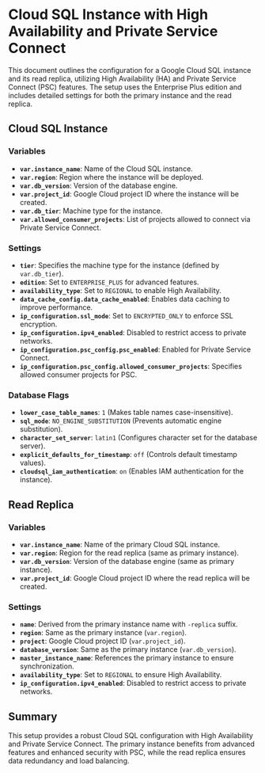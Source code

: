 # Cloud SQL Instance with High Availability and Private Service Connect

This document outlines the configuration for a Google Cloud SQL instance and its read replica, utilizing High Availability (HA) and Private Service Connect (PSC) features. The setup uses the Enterprise Plus edition and includes detailed settings for both the primary instance and the read replica.

## Cloud SQL Instance

### Variables
- **`var.instance_name`**: Name of the Cloud SQL instance.
- **`var.region`**: Region where the instance will be deployed.
- **`var.db_version`**: Version of the database engine.
- **`var.project_id`**: Google Cloud project ID where the instance will be created.
- **`var.db_tier`**: Machine type for the instance.
- **`var.allowed_consumer_projects`**: List of projects allowed to connect via Private Service Connect.

### Settings
- **`tier`**: Specifies the machine type for the instance (defined by `var.db_tier`).
- **`edition`**: Set to `ENTERPRISE_PLUS` for advanced features.
- **`availability_type`**: Set to `REGIONAL` to enable High Availability.
- **`data_cache_config.data_cache_enabled`**: Enables data caching to improve performance.
- **`ip_configuration.ssl_mode`**: Set to `ENCRYPTED_ONLY` to enforce SSL encryption.
- **`ip_configuration.ipv4_enabled`**: Disabled to restrict access to private networks.
- **`ip_configuration.psc_config.psc_enabled`**: Enabled for Private Service Connect.
- **`ip_configuration.psc_config.allowed_consumer_projects`**: Specifies allowed consumer projects for PSC.

### Database Flags
- **`lower_case_table_names`**: `1` (Makes table names case-insensitive).
- **`sql_mode`**: `NO_ENGINE_SUBSTITUTION` (Prevents automatic engine substitution).
- **`character_set_server`**: `latin1` (Configures character set for the database server).
- **`explicit_defaults_for_timestamp`**: `off` (Controls default timestamp values).
- **`cloudsql_iam_authentication`**: `on` (Enables IAM authentication for the instance).

## Read Replica

### Variables
- **`var.instance_name`**: Name of the primary Cloud SQL instance.
- **`var.region`**: Region for the read replica (same as primary instance).
- **`var.db_version`**: Version of the database engine (same as primary instance).
- **`var.project_id`**: Google Cloud project ID where the read replica will be created.

### Settings
- **`name`**: Derived from the primary instance name with `-replica` suffix.
- **`region`**: Same as the primary instance (`var.region`).
- **`project`**: Google Cloud project ID (`var.project_id`).
- **`database_version`**: Same as the primary instance (`var.db_version`).
- **`master_instance_name`**: References the primary instance to ensure synchronization.
- **`availability_type`**: Set to `REGIONAL` to ensure High Availability.
- **`ip_configuration.ipv4_enabled`**: Disabled to restrict access to private networks.

## Summary

This setup provides a robust Cloud SQL configuration with High Availability and Private Service Connect. The primary instance benefits from advanced features and enhanced security with PSC, while the read replica ensures data redundancy and load balancing.
